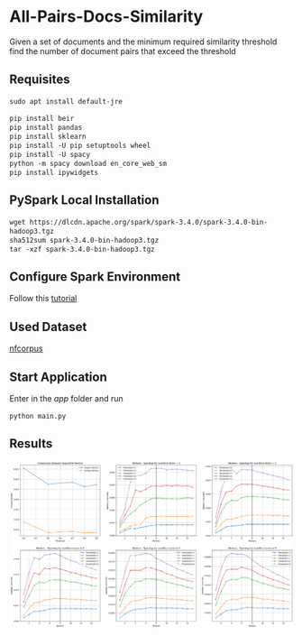 # All-Pairs-Docs-Similarity
Given a set of documents and the minimum required similarity threshold find the number of document pairs that exceed the threshold

## Requisites
```console
sudo apt install default-jre
```

```console
pip install beir
pip install pandas
pip install sklearn
pip install -U pip setuptools wheel
pip install -U spacy
python -m spacy download en_core_web_sm
pip install ipywidgets
```

## PySpark Local Installation
```console
wget https://dlcdn.apache.org/spark/spark-3.4.0/spark-3.4.0-bin-hadoop3.tgz
sha512sum spark-3.4.0-bin-hadoop3.tgz
tar -xzf spark-3.4.0-bin-hadoop3.tgz
```

## Configure Spark Environment
Follow this [tutorial](https://phoenixnap.com/kb/install-spark-on-ubuntu) 

## Used Dataset
[nfcorpus](https://www.cl.uni-heidelberg.de/statnlpgroup/nfcorpus/)


## Start Application
Enter in the *app* folder and run
```console
python main.py
```

## Results
![Benchmark Results](./benchmark_graph.png)
